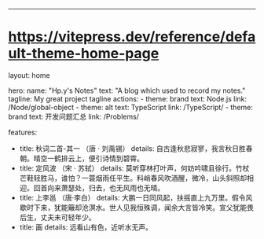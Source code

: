 ---
# https://vitepress.dev/reference/default-theme-home-page
layout: home

hero:
  name: "Hp.y's Notes"
  text: "A blog which used to record my notes."
  tagline: My great project tagline
  actions:
    - theme: brand
      text: Node.js
      link: /Node/global-object
    - theme: alt
      text: TypeScript
      link: /TypeScript/
    - theme: brand
      text: 开发问题汇总
      link: /Problems/

features:
  - title: 秋词二首-其一 （唐 · 刘禹锡）
    details: 自古逢秋悲寂寥，我言秋日胜春朝。晴空一鹤排云上，便引诗情到碧霄。
  - title: 定风波 （宋 · 苏轼）
    details: 莫听穿林打叶声，何妨吟啸且徐行。竹杖芒鞋轻胜马，谁怕？一蓑烟雨任平生。料峭春风吹酒醒，微冷，山头斜照却相迎。回首向来萧瑟处，归去，也无风雨也无晴。
  - title: 上李邕 （唐·李白）
    details: 大鹏一日同风起，扶摇直上九万里。假令风歇时下来，犹能簸却沧溟水。世人见我恒殊调，闻余大言皆冷笑。宣父犹能畏后生，丈夫未可轻年少。
  - title: 画
    details: 远看山有色，近听水无声。

